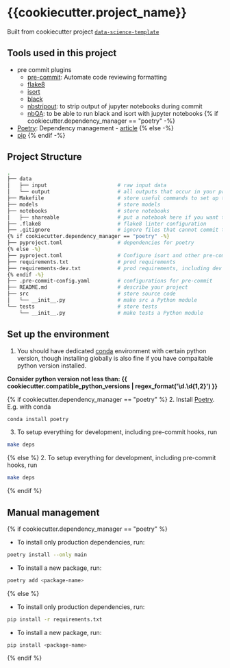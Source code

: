 # {{cookiecutter.project_name}}

Built from cookiecutter project [`data-science-template`](https://github.com/zzzzzzzzzzzzz/data-science-template)

## Tools used in this project
* pre commit plugins
  * [pre-commit](https://pre-commit.com/): Automate code reviewing formatting
  * [flake8](https://flake8.pycqa.org/en/latest/)
  * [isort](https://pypi.org/project/isort/)
  * [black](https://black.readthedocs.io/en/stable/)
  * [nbstripout](https://github.com/kynan/nbstripout): to strip output of jupyter notebooks during commit
  * [nbQA](https://github.com/nbQA-dev/nbQA?tab=readme-ov-file#-installation): to be able to run black and isort with jupyter notebooks
{% if cookiecutter.dependency_manager == "poetry" -%}
* [Poetry](https://towardsdatascience.com/how-to-effortlessly-publish-your-python-package-to-pypi-using-poetry-44b305362f9f): Dependency management - [article](https://mathdatasimplified.com/poetry-a-better-way-to-manage-python-dependencies/)
{% else -%}
* [pip](https://pypi.org/project/pip/)
{% endif -%}

## Project Structure

```bash
.
├── data            
│   ├── input                       # raw input data
│   └── output                      # all outputs that occur in your project
├── Makefile                        # store useful commands to set up the environment
├── models                          # store models
├── notebooks                       # store notebooks
│   ├── shareable                   # put a notebook here if you want to share it in repo
├── .flake8                         # flake8 linter configuration
├── .gitignore                      # ignore files that cannot commit to Git
{% if cookiecutter.dependency_manager == "poetry" -%}
├── pyproject.toml                  # dependencies for poetry
{% else -%}
├── pyproject.toml                  # Configure isort and other pre-commit utilities
├── requirements.txt                # prod requirements
├── requirements-dev.txt            # prod requirements, including dev requirements
{% endif -%}
├── .pre-commit-config.yaml         # configurations for pre-commit
├── README.md                       # describe your project
├── src                             # store source code
│   └── __init__.py                 # make src a Python module 
└── tests                           # store tests
    └── __init__.py                 # make tests a Python module
```

## Set up the environment
1. You should have dedicated [conda](https://docs.anaconda.com/free/miniconda/miniconda-install.html) environment with certain python version, though installing globally is also fine if you have compaitable python version installed. 

**Consider python version not less than: {{ cookiecutter.compatible_python_versions | regex_format('\d\.\d{1,2}') }}**

{% if cookiecutter.dependency_manager == "poetry" %}
2. Install [Poetry](https://python-poetry.org/docs/#installation). E.g. with conda
```bash
conda install poetry
```
3. To setup everything for development, including pre-commit hooks, run
```bash
make deps
```
{% else %}
2. To setup everything for development, including pre-commit hooks, run
```bash
make deps
```
{% endif %}

## Manual management
{% if cookiecutter.dependency_manager == "poetry" %}
- To install only production dependencies, run:
```bash
poetry install --only main
```
- To install a new package, run:
```bash
poetry add <package-name>
```
{% else %}
- To install only production dependencies, run:
```bash
pip install -r requirements.txt
```
- To install a new package, run:
```bash
pip install <package-name>
```
{% endif %}
